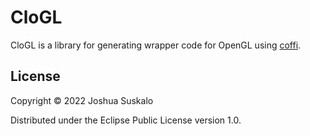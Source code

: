 # CloGL
CloGL is a library for generating wrapper code for OpenGL using
[coffi](https://github.com/IGJoshua/coffi).

## License

Copyright © 2022 Joshua Suskalo

Distributed under the Eclipse Public License version 1.0.
